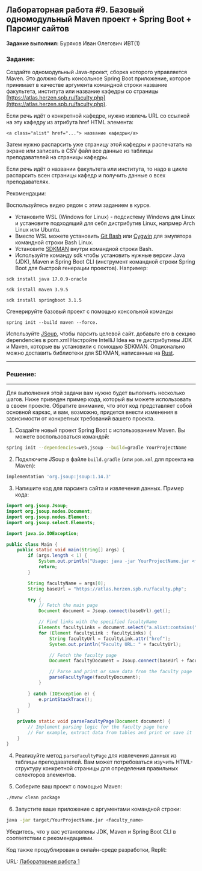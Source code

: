 ## Лабораторная работа #9. Базовый одномодульный Maven проект + Spring Boot + Парсинг сайтов

**Задание выполнил:** Буряков Иван Олегович ИВТ(1)

### Задание: 
Создайте одномодульный Java-проект, сборка которого управляется Maven. Это должно быть консольное Spring Boot приложение, которое принимает в качестве аргумента командной строки название факультета, института или название кафедры со страницы [https://atlas.herzen.spb.ru/faculty.php](https://atlas.herzen.spb.ru/faculty.php).

Если речь идёт о конкретной кафедре, нужно извлечь URL со ссылкой на эту кафедру из атрибута href HTML элемента:

~~~
<a class="alist" href="..."> название кафедры</a> 
~~~


Затем нужно распарсить уже страницу этой кафедры и распечатать на экране или записать в CSV файл все данные из таблицы преподавателей на страницы кафедры.

Если речь идёт о названии факультета или института, то надо в цикле распарсить всен страницы кафедр и получить данные о всех преподавателях.

Рекомендации:

Воспользуйтесь видео рядом с этим заданием в курсе.
* Установите WSL (Windows for Linux) - подсистему Windows для Linux и установите подходящий для себя дистрибутив Linux, напрмер Arch Linux или Ubuntu.
* Вместо WSL можете установить [Git Bash](https://git-scm.com/) или [Cygwin](https://www.cygwin.com/) для эмулятора командной строки Bash Linux.
* Установите [SDKMAN](https://sdkman.io/) внутри командной строки Bash.
* Используйте команду sdk чтобы установить нужные версии Java (JDK), Maven и Spring Boot CLI (инструмент командной строки Spring Boot для быстрой генерации проектов). Например:
~~~
sdk install java 17.0.9-oracle
~~~
~~~
sdk install maven 3.9.5
~~~
~~~
sdk install springboot 3.1.5
~~~
Сгенерируйте базовый проект с помощью консольной команды 
~~~
spring init --build maven --force.
~~~
Используйте [JSoup](https://jsoup.org/), чтобы парсить целевой сайт. добавьте его в секцию dependencies в pom.xml
Настройте IntelliJ Idea на те дистрибутивы JDK и Maven, которые вы установили с помощью SDKMAN.
Опционально можно доставить библиотеки для SDKMAN, написанные на [Rust](https://github.com/sdkman/sdkman-cli-native).


___________________________________________
### Решение:
___________________________________________
Для выполнения этой задачи вам нужно будет выполнить несколько шагов. Ниже приведен пример кода, который вы можете использовать в своем проекте. Обратите внимание, что этот код представляет собой основной каркас, и вам, возможно, придется внести изменения в зависимости от конкретных требований вашего проекта.

1. Создайте новый проект Spring Boot с использованием Maven. Вы можете воспользоваться командой:

```bash
spring init --dependencies=web,jsoup --build=gradle YourProjectName
```

2. Подключите JSoup в файле `build.gradle` (или `pom.xml` для проекта на Maven):

```groovy
implementation 'org.jsoup:jsoup:1.14.3'
```

3. Напишите код для парсинга сайта и извлечения данных. Пример кода:

```java
import org.jsoup.Jsoup;
import org.jsoup.nodes.Document;
import org.jsoup.nodes.Element;
import org.jsoup.select.Elements;

import java.io.IOException;

public class Main {
    public static void main(String[] args) {
        if (args.length < 1) {
            System.out.println("Usage: java -jar YourProjectName.jar <faculty_name>");
            return;
        }

        String facultyName = args[0];
        String baseUrl = "https://atlas.herzen.spb.ru/faculty.php";

        try {
            // Fetch the main page
            Document document = Jsoup.connect(baseUrl).get();

            // Find links with the specified facultyName
            Elements facultyLinks = document.select("a.alist:contains(" + facultyName + ")");
            for (Element facultyLink : facultyLinks) {
                String facultyUrl = facultyLink.attr("href");
                System.out.println("Faculty URL: " + facultyUrl);

                // Fetch the faculty page
                Document facultyDocument = Jsoup.connect(baseUrl + facultyUrl).get();

                // Parse and print or save data from the faculty page
                parseFacultyPage(facultyDocument);
            }

        } catch (IOException e) {
            e.printStackTrace();
        }
    }

    private static void parseFacultyPage(Document document) {
        // Implement parsing logic for the faculty page here
        // For example, extract data from tables and print or save it
    }
}
```

4. Реализуйте метод `parseFacultyPage` для извлечения данных из таблицы преподавателей. Вам может потребоваться изучить HTML-структуру конкретной страницы для определения правильных селекторов элементов.

5. Соберите ваш проект с помощью Maven:

```bash
./mvnw clean package
```

6. Запустите ваше приложение с аргументами командной строки:

```bash
java -jar target/YourProjectName.jar <faculty_name>
```

Убедитесь, что у вас установлены JDK, Maven и Spring Boot CLI в соответствии с рекомендациями.

Код также продублирован в онлайн-среде разработки, Replit:

URL: [Лабораторная работа 1](https://replit.com/@Buryackov-Ivan/)



